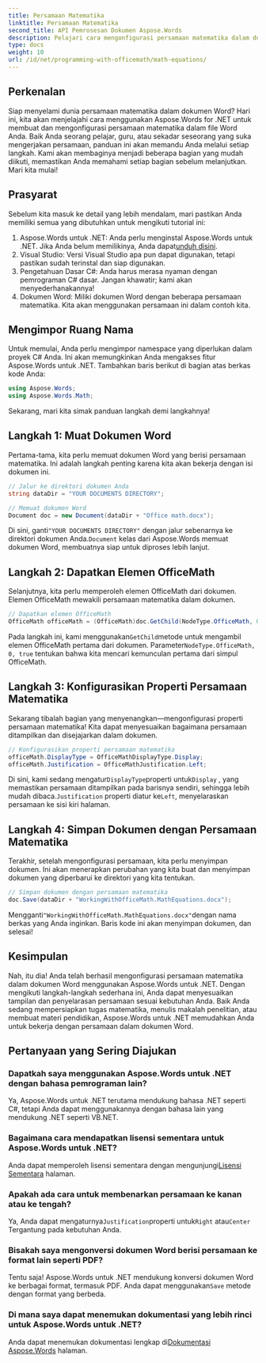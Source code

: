 ```yaml
---
title: Persamaan Matematika
linktitle: Persamaan Matematika
second_title: API Pemrosesan Dokumen Aspose.Words
description: Pelajari cara mengonfigurasi persamaan matematika dalam dokumen Word menggunakan Aspose.Words untuk .NET. Panduan langkah demi langkah dengan contoh, Tanya Jawab Umum, dan banyak lagi.
type: docs
weight: 10
url: /id/net/programming-with-officemath/math-equations/
---
```

## Perkenalan

Siap menyelami dunia persamaan matematika dalam dokumen Word? Hari ini, kita akan menjelajahi cara menggunakan Aspose.Words for .NET untuk membuat dan mengonfigurasi persamaan matematika dalam file Word Anda. Baik Anda seorang pelajar, guru, atau sekadar seseorang yang suka mengerjakan persamaan, panduan ini akan memandu Anda melalui setiap langkah. Kami akan membaginya menjadi beberapa bagian yang mudah diikuti, memastikan Anda memahami setiap bagian sebelum melanjutkan. Mari kita mulai!

## Prasyarat

Sebelum kita masuk ke detail yang lebih mendalam, mari pastikan Anda memiliki semua yang dibutuhkan untuk mengikuti tutorial ini:

1.  Aspose.Words untuk .NET: Anda perlu menginstal Aspose.Words untuk .NET. Jika Anda belum memilikinya, Anda dapat[unduh disini](https://releases.aspose.com/words/net/).
2. Visual Studio: Versi Visual Studio apa pun dapat digunakan, tetapi pastikan sudah terinstal dan siap digunakan.
3. Pengetahuan Dasar C#: Anda harus merasa nyaman dengan pemrograman C# dasar. Jangan khawatir; kami akan menyederhanakannya!
4. Dokumen Word: Miliki dokumen Word dengan beberapa persamaan matematika. Kita akan menggunakan persamaan ini dalam contoh kita.

## Mengimpor Ruang Nama

Untuk memulai, Anda perlu mengimpor namespace yang diperlukan dalam proyek C# Anda. Ini akan memungkinkan Anda mengakses fitur Aspose.Words untuk .NET. Tambahkan baris berikut di bagian atas berkas kode Anda:

```csharp
using Aspose.Words;
using Aspose.Words.Math;
```

Sekarang, mari kita simak panduan langkah demi langkahnya!

## Langkah 1: Muat Dokumen Word

Pertama-tama, kita perlu memuat dokumen Word yang berisi persamaan matematika. Ini adalah langkah penting karena kita akan bekerja dengan isi dokumen ini.

```csharp
// Jalur ke direktori dokumen Anda
string dataDir = "YOUR DOCUMENTS DIRECTORY";

// Memuat dokumen Word
Document doc = new Document(dataDir + "Office math.docx");
```

 Di sini, ganti`"YOUR DOCUMENTS DIRECTORY"` dengan jalur sebenarnya ke direktori dokumen Anda.`Document` kelas dari Aspose.Words memuat dokumen Word, membuatnya siap untuk diproses lebih lanjut.

## Langkah 2: Dapatkan Elemen OfficeMath

Selanjutnya, kita perlu memperoleh elemen OfficeMath dari dokumen. Elemen OfficeMath mewakili persamaan matematika dalam dokumen.

```csharp
// Dapatkan elemen OfficeMath
OfficeMath officeMath = (OfficeMath)doc.GetChild(NodeType.OfficeMath, 0, true);
```

 Pada langkah ini, kami menggunakan`GetChild`metode untuk mengambil elemen OfficeMath pertama dari dokumen. Parameter`NodeType.OfficeMath, 0, true` tentukan bahwa kita mencari kemunculan pertama dari simpul OfficeMath.

## Langkah 3: Konfigurasikan Properti Persamaan Matematika

Sekarang tibalah bagian yang menyenangkan—mengonfigurasi properti persamaan matematika! Kita dapat menyesuaikan bagaimana persamaan ditampilkan dan disejajarkan dalam dokumen.

```csharp
// Konfigurasikan properti persamaan matematika
officeMath.DisplayType = OfficeMathDisplayType.Display;
officeMath.Justification = OfficeMathJustification.Left;
```

 Di sini, kami sedang mengatur`DisplayType`properti untuk`Display` , yang memastikan persamaan ditampilkan pada barisnya sendiri, sehingga lebih mudah dibaca.`Justification` properti diatur ke`Left`, menyelaraskan persamaan ke sisi kiri halaman.

## Langkah 4: Simpan Dokumen dengan Persamaan Matematika

Terakhir, setelah mengonfigurasi persamaan, kita perlu menyimpan dokumen. Ini akan menerapkan perubahan yang kita buat dan menyimpan dokumen yang diperbarui ke direktori yang kita tentukan.

```csharp
// Simpan dokumen dengan persamaan matematika
doc.Save(dataDir + "WorkingWithOfficeMath.MathEquations.docx");
```

 Mengganti`"WorkingWithOfficeMath.MathEquations.docx"`dengan nama berkas yang Anda inginkan. Baris kode ini akan menyimpan dokumen, dan selesai!

## Kesimpulan

Nah, itu dia! Anda telah berhasil mengonfigurasi persamaan matematika dalam dokumen Word menggunakan Aspose.Words untuk .NET. Dengan mengikuti langkah-langkah sederhana ini, Anda dapat menyesuaikan tampilan dan penyelarasan persamaan sesuai kebutuhan Anda. Baik Anda sedang mempersiapkan tugas matematika, menulis makalah penelitian, atau membuat materi pendidikan, Aspose.Words untuk .NET memudahkan Anda untuk bekerja dengan persamaan dalam dokumen Word.

## Pertanyaan yang Sering Diajukan

### Dapatkah saya menggunakan Aspose.Words untuk .NET dengan bahasa pemrograman lain?
Ya, Aspose.Words untuk .NET terutama mendukung bahasa .NET seperti C#, tetapi Anda dapat menggunakannya dengan bahasa lain yang mendukung .NET seperti VB.NET.

### Bagaimana cara mendapatkan lisensi sementara untuk Aspose.Words untuk .NET?
 Anda dapat memperoleh lisensi sementara dengan mengunjungi[Lisensi Sementara](https://purchase.aspose.com/temporary-license/) halaman.

### Apakah ada cara untuk membenarkan persamaan ke kanan atau ke tengah?
 Ya, Anda dapat mengaturnya`Justification`properti untuk`Right` atau`Center` Tergantung pada kebutuhan Anda.

### Bisakah saya mengonversi dokumen Word berisi persamaan ke format lain seperti PDF?
Tentu saja! Aspose.Words untuk .NET mendukung konversi dokumen Word ke berbagai format, termasuk PDF. Anda dapat menggunakan`Save` metode dengan format yang berbeda.

### Di mana saya dapat menemukan dokumentasi yang lebih rinci untuk Aspose.Words untuk .NET?
 Anda dapat menemukan dokumentasi lengkap di[Dokumentasi Aspose.Words](https://reference.aspose.com/words/net/) halaman.